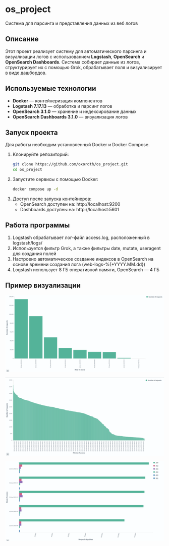 # os_project
Система для парсинга и представления данных из веб логов
## Описание

Этот проект реализует систему для автоматического парсинга и визуализации логов с использованием **Logstash**, **OpenSearch** и **OpenSearch Dashboards**. Система собирает данные из логов, структурирует их с помощью Grok, обрабатывает поля и визуализирует в виде дашбордов.

## Используемые технологии

- **Docker** — контейнеризация компонентов
- **Logstash 7.17.13** — обработка и парсинг логов
- **OpenSearch 3.1.0** — хранение и индексирование данных
- **OpenSearch Dashboards 3.1.0** — визуализация логов

## Запуск проекта

Для работы необходим установленный Docker и Docker Compose.

1. Клонируйте репозиторий:
   ```bash
   git clone https://github.com/oxordth/os_project.git
   cd os_project
   ```
2. Запустите сервисы с помощью Docker:
   ```bash
   docker compose up -d
   ```
3. Доступ после запуска контейнеров:
   - OpenSearch доступен на: http://localhost:9200
   - Dashboards доступны на: http://localhost:5601

## Работа программы

1. Logstash обрабатывает лог-файл access.log, расположенный в logstash/logs/
2. Используется фильтр Grok, а также фильтры date, mutate, useragent для создания полей
3. Настроено автоматическое создание индексов в OpenSearch на основе времени создания лога (web-logs-%{+YYYY.MM.dd})
3. Logstash использует 8 ГБ оперативной памяти, OpenSearch — 4 ГБ

## Пример визуализации

![Визуализация кол-ва запросов по часам](images/hour.png)

![Визуализация кол-ва запросов по минутам](images/minute.png)

![Визуализация статусов запросов по часам](images/status.png)
